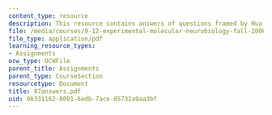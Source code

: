 ```yaml
---
content_type: resource
description: This resource contains answers of questions framed by Hua, et al.
file: /media/courses/9-12-experimental-molecular-neurobiology-fall-2006/9b33116280916edb7ace05732a9aa3bf_07answers.pdf
file_type: application/pdf
learning_resource_types:
- Assignments
ocw_type: OCWFile
parent_title: Assignments
parent_type: CourseSection
resourcetype: Document
title: 07answers.pdf
uid: 9b331162-8091-6edb-7ace-05732a9aa3bf
---
```

